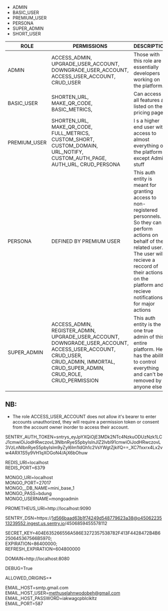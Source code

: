 - ADMIN
- BASIC_USER
- PREMIUM_USER
- PERSONA
- SUPER_ADMIN
- SHORT_USER


| ROLE         | PERMISSIONS                                                                                                                                                                        | DESCRIPTION                                                                                                                                                                                                                                         |
| ------------ | ---------------------------------------------------------------------------------------------------------------------------------------------------------------------------------- | --------------------------------------------------------------------------------------------------------------------------------------------------------------------------------------------------------------------------------------------------- |
| ADMIN        | ACCESS_ADMIN, UPGRADE_USER_ACCOUNT, DOWNGRADE_USER_ACCOUNT, ACCESS_USER_ACCOUNT, CRUD_USER                                                                                         | Those with this role are essentially developers working on the platform.                                                                                                                                                                            |
| BASIC_USER   | SHORTEN_URL, MAKE_QR_CODE, BASIC_METRICS,                                                                                                                                          | Can access all features as listed on the pricing page                                                                                                                                                                                               |
| PREMIUM_USER | SHORTEN_URL, MAKE_QR_CODE, FULL_METRICS, <br>CUSTOM_SHORT, CUSTOM_DOMAIN, URL_NOTIFY, CUSTOM_AUTH_PAGE, AUTH_URL, CRUD_PERSONA                                                     | I s a higher end user with access to almost everything on the platform except Admin stuff                                                                                                                                                           |
| PERSONA      | DEFINED BY PREMIUM USER                                                                                                                                                            | This auth entity is meant for granting access to non-registered personnels. So they can perform actions on behalf of the related user. The user will recieve a reccord of their actions on the platform and recieve notifications for major actions |
| SUPER_ADMIN  | ACCESS_ADMIN, REGISTER_ADMIN, UPGRADE_USER_ACCOUNT, DOWNGRADE_USER_ACCOUNT, ACCESS_USER_ACCOUNT, CRUD_USER, <br>CRUD_ADMIN, IMMORTAL, CRUD_SUPER_ADMIN, CRUD_ROLE, CRUD_PERMISSION | This auth entity is the one true admin of this entire platform. He has the ability to control everything and can't be removed by anyone else                                                                                                        |
## NB:
- The role ACCESS_USER_ACCOUNT does not allow it's bearer to enter accounts unauthorized, they will require a permission token or consent from the account owner inorder to access their account.



SENTRY_AUTH_TOKEN=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  
  
REDIS_URI=localhost  
REDIS_PORT=6379  
  
MONGO_URI=localhost  
MONGO_PORT=27017  
MONGO__DB_NAME=mini_base_1  
MONGO_PASS=bdung  
MONGO_USERNAME=mongoadmin  
  
PROMETHEUS_URI=http://localhost:9090  
  
SENTRY_DSN=https://1d566baad63b1f74249d548779623a38@o4506223513239552.ingest.us.sentry.io/4506859455578112  
  
SECRET_KEY=404E635266556A586E3272357538782F413F4428472B4B6250645367566B5970;  
EXPIRATION=86400000;  
REFRESH_EXPIRATION=604800000  
  
DOMAIN=http://localhost:8080  
  
DEBUG=True  
  
ALLOWED_ORIGINS=*  
  
EMAIL_HOST=smtp.gmail.com  
EMAIL_HOST_USER=methuselahnwodobeh@gmail.com  
EMAIL_HOST_PASSWORD=iakwagcpblcikltz  
EMAIL_PORT=587